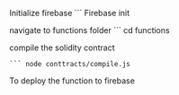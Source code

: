 Initialize firebase
	``` Firebase init
	
navigate to functions folder
	``` cd functions

compile the solidity contract

	``` node conttracts/compile.js

To deploy the function to firebase
